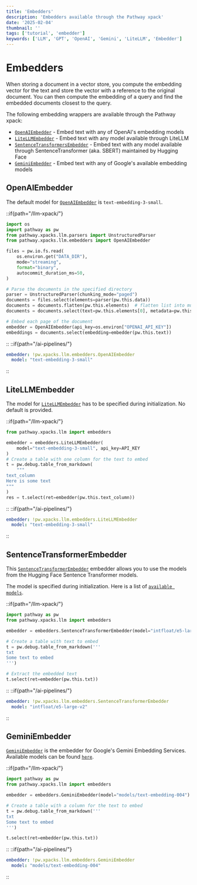```yaml
---
title: 'Embedders'
description: 'Embedders available through the Pathway xpack'
date: '2025-02-04'
thumbnail: ''
tags: ['tutorial', 'embedder']
keywords: ['LLM', 'GPT', 'OpenAI', 'Gemini', 'LiteLLM', 'Embedder']
---
```


# Embedders

When storing a document in a vector store, you compute the embedding vector for the text and store the vector with a reference to the original document. You can then compute the embedding of a query and find the embedded documents closest to the query.

The following embedding wrappers are available through the Pathway xpack:

- [`OpenAIEmbedder`](#openaiembedder) - Embed text with any of OpenAI's embedding models
- [`LiteLLMEmbedder`](#litellmembedder) - Embed text with any model available through LiteLLM
- [`SentenceTransformersEmbedder`](#sentencetransformerembedder) - Embed text with any model available through SentenceTransformer (aka. SBERT) maintained by Hugging Face
- [`GeminiEmbedder`](#gemeniembedder) - Embed text with any of Google's available embedding models

## OpenAIEmbedder
The default model for [`OpenAIEmbedder`](/developers/api-docs/pathway-xpacks-llm/embedders/#pathway.xpacks.llm.embedders.OpenAIEmbedder) is `text-embedding-3-small`.

::if{path="/llm-xpack/"}
```python
import os
import pathway as pw
from pathway.xpacks.llm.parsers import UnstructuredParser
from pathway.xpacks.llm.embedders import OpenAIEmbedder

files = pw.io.fs.read(
    os.environ.get("DATA_DIR"),
    mode="streaming",
    format="binary",
    autocommit_duration_ms=50,
)

# Parse the documents in the specified directory
parser = UnstructuredParser(chunking_mode="paged")
documents = files.select(elements=parser(pw.this.data))
documents = documents.flatten(pw.this.elements)  # flatten list into multiple rows
documents = documents.select(text=pw.this.elements[0], metadata=pw.this.elements[1])

# Embed each page of the document
embedder = OpenAIEmbedder(api_key=os.environ["OPENAI_API_KEY"])
embeddings = documents.select(embedding=embedder(pw.this.text))
```
::
::if{path="/ai-pipelines/"}
```yaml
embedder: !pw.xpacks.llm.embedders.OpenAIEmbedder
  model: "text-embedding-3-small"
```
::

## LiteLLMEmbedder
The model for [`LiteLLMEmbedder`](/developers/api-docs/pathway-xpacks-llm/embedders/#pathway.xpacks.llm.embedders.LiteLLMEmbedder) has to be specified during initialization. No default is provided.

::if{path="/llm-xpack/"}
```python
from pathway.xpacks.llm import embedders

embedder = embedders.LiteLLMEmbedder(
    model="text-embedding-3-small", api_key=API_KEY
)
# Create a table with one column for the text to embed
t = pw.debug.table_from_markdown(
    """
text_column
Here is some text
"""
)
res = t.select(ret=embedder(pw.this.text_column))
```
::
::if{path="/ai-pipelines/"}
```yaml
embedder: !pw.xpacks.llm.embedders.LiteLLMEmbedder
  model: "text-embedding-3-small"
```
::

## SentenceTransformerEmbedder
This [`SentenceTransformerEmbedder`](/developers/api-docs/pathway-xpacks-llm/embedders/#pathway.xpacks.llm.embedders.SentenceTransformerEmbedder) embedder allows you to use the models from the Hugging Face Sentence Transformer models.

The model is specified during initialization. Here is a list of [`available models`](https://www.sbert.net/docs/sentence_transformer/pretrained_models.html).

::if{path="/llm-xpack/"}
```python
import pathway as pw
from pathway.xpacks.llm import embedders

embedder = embedders.SentenceTransformerEmbedder(model="intfloat/e5-large-v2")

# Create a table with text to embed
t = pw.debug.table_from_markdown('''
txt
Some text to embed
''')

# Extract the embedded text
t.select(ret=embedder(pw.this.txt))
```
::
::if{path="/ai-pipelines/"}
```yaml
embedder: !pw.xpacks.llm.embedders.SentenceTransformerEmbedder
  model: "intfloat/e5-large-v2"
```
::

## GeminiEmbedder
[`GeminiEmbedder`](/developers/api-docs/pathway-xpacks-llm/embedders/#pathway.xpacks.llm.embedders.GeminiEmbedder) is the embedder for Google's Gemini Embedding Services. Available models can be found [`here`](https://ai.google.dev/gemini-api/docs/models/gemini#text-embedding-and-embedding).

::if{path="/llm-xpack/"}
```python
import pathway as pw
from pathway.xpacks.llm import embedders

embedder = embedders.GeminiEmbedder(model="models/text-embedding-004")

# Create a table with a column for the text to embed
t = pw.debug.table_from_markdown('''
txt
Some text to embed
''')

t.select(ret=embedder(pw.this.txt))
```
::
::if{path="/ai-pipelines/"}
```yaml
embedder: !pw.xpacks.llm.embedders.GeminiEmbedder
  model: "models/text-embedding-004"
```
::
